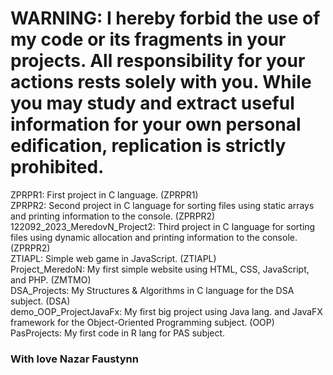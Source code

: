 <h1>WARNING: I hereby forbid the use of my code or its fragments in your projects. All responsibility for your actions rests solely with you. While you may study and extract useful information for your own personal edification, replication is strictly prohibited.</h1>


ZPRPR1: First project in C language. (ZPRPR1) <br>
ZPRPR2: Second project in C language for sorting files using static arrays and printing information to the console. (ZPRPR2) <br>
122092_2023_MeredovN_Project2: Third project in C language for sorting files using dynamic allocation and printing information to the console. (ZPRPR2) <br>
ZTIAPL: Simple web game in JavaScript. (ZTIAPL) <br>
Project_MeredoN: My first simple website using HTML, CSS, JavaScript, and PHP. (ZMTMO) <br>
DSA_Projects: My Structures & Algorithms in C language for the DSA subject. (DSA) <br>
demo_OOP_ProjectJavaFx: My first big project using Java lang. and JavaFX framework for the Object-Oriented Programming subject. (OOP) <br>
PasProjects: My first code in R lang for PAS subject. <br>
<h3>With love Nazar Faustynn</h3>
